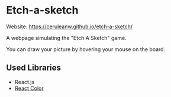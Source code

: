 # Etch-a-sketch

Website: https://ceruleanw.github.io/etch-a-sketch/

A webpage simulating the "Etch A Sketch" game.

You can draw your picture by hovering your mouse on the board.

## Used Libraries

- React.js
- [React Color](https://casesandberg.github.io/react-color)

